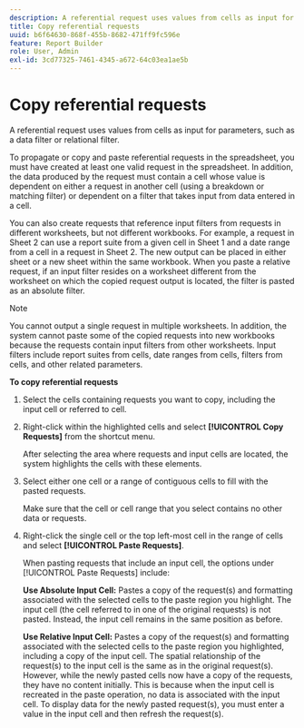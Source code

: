 ```yaml
---
description: A referential request uses values from cells as input for parameters, such as a data filter or relational filter.
title: Copy referential requests
uuid: b6f64630-868f-455b-8682-471ff9fc596e
feature: Report Builder
role: User, Admin
exl-id: 3cd77325-7461-4345-a672-64c03ea1ae5b
---
```

# Copy referential requests

A referential request uses values from cells as input for parameters, such as a data filter or relational filter.

To propagate or copy and paste referential requests in the spreadsheet, you must have created at least one valid request in the spreadsheet. In addition, the data produced by the request must contain a cell whose value is dependent on either a request in another cell (using a breakdown or matching filter) or dependent on a filter that takes input from data entered in a cell.

You can also create requests that reference input filters from requests in different worksheets, but not different workbooks. For example, a request in Sheet 2 can use a report suite from a given cell in Sheet 1 and a date range from a cell in a request in Sheet 2. The new output can be placed in either sheet or a new sheet within the same workbook. When you paste a relative request, if an input filter resides on a worksheet different from the worksheet on which the copied request output is located, the filter is pasted as an absolute filter.

>[!NOTE]
>
>You cannot output a single request in multiple worksheets. In addition, the system cannot paste some of the copied requests into new workbooks because the requests contain input filters from other worksheets. Input filters include report suites from cells, date ranges from cells, filters from cells, and other related parameters.

**To copy referential requests** 

1. Select the cells containing requests you want to copy, including the input cell or referred to cell.
1. Right-click within the highlighted cells and select **[!UICONTROL Copy Requests]** from the shortcut menu.

   After selecting the area where requests and input cells are located, the system highlights the cells with these elements.
1. Select either one cell or a range of contiguous cells to fill with the pasted requests.

   Make sure that the cell or cell range that you select contains no other data or requests.
1. Right-click the single cell or the top left-most cell in the range of cells and select **[!UICONTROL Paste Requests]**.

   When pasting requests that include an input cell, the options under [!UICONTROL Paste Requests] include:

   **Use Absolute Input Cell:** Pastes a copy of the request(s) and formatting associated with the selected cells to the paste region you highlight. The input cell (the cell referred to in one of the original requests) is not pasted. Instead, the input cell remains in the same position as before.

   **Use Relative Input Cell:** Pastes a copy of the request(s) and formatting associated with the selected cells to the paste region you highlighted, including a copy of the input cell. The spatial relationship of the request(s) to the input cell is the same as in the original request(s). However, while the newly pasted cells now have a copy of the requests, they have no content initially. This is because when the input cell is recreated in the paste operation, no data is associated with the input cell. To display data for the newly pasted request(s), you must enter a value in the input cell and then refresh the request(s).
